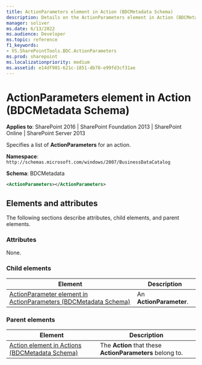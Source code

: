 ```yaml
---
title: ActionParameters element in Action (BDCMetadata Schema)
description: Details on the ActionParameters element in Action (BDCMetadata Schema)
manager: soliver
ms.date: 6/13/2022
ms.audience: Developer
ms.topic: reference
f1_keywords:
- VS.SharePointTools.BDC.ActionParameters
ms.prod: sharepoint
ms.localizationpriority: medium
ms.assetid: e14df901-621c-1851-db78-e99fd3cf31ae
---
```


# ActionParameters element in Action (BDCMetadata Schema)

**Applies to**: SharePoint 2016 | SharePoint Foundation 2013 | SharePoint Online | SharePoint Server 2013

Specifies a list of **ActionParameters** for an action.

**Namespace**: `http://schemas.microsoft.com/windows/2007/BusinessDataCatalog`

**Schema**: BDCMetadata

```XML
<ActionParameters></ActionParameters>
```

## Elements and attributes

The following sections describe attributes, child elements, and parent elements.

### Attributes

None.

### Child elements
  
| Element | Description |
| --- | --- |
| [ActionParameter element in ActionParameters (BDCMetadata Schema)](actionparameter-element-in-actionparameters-bdcmetadata-schema.md) | An **ActionParameter**. |

### Parent elements
  
| Element | Description |
| --- | --- |
| [Action element in Actions (BDCMetadata Schema)](action-element-in-actions-bdcmetadata-schema.md) | The **Action** that these **ActionParameters** belong to. |

